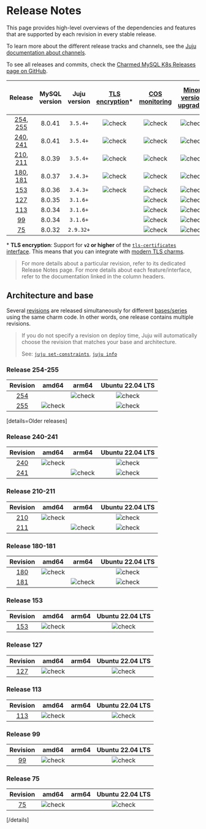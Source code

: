 


# Release Notes

This page provides high-level overviews of the dependencies and features that are supported by each revision in every stable release.

To learn more about the different release tracks and channels, see the [Juju documentation about channels](https://juju.is/docs/juju/channel#risk).

To see all releases and commits, check the [Charmed MySQL K8s Releases page on GitHub](https://github.com/canonical/mysql-k8s-operator/releases).

| Release | MySQL version | Juju version | [TLS encryption](/how-to/enable-tls)* | [COS monitoring](/how-to/monitoring-cos/enable-monitoring) | [Minor version upgrades](/how-to/upgrade/perform-a-minor-upgrade) | [Cross-regional async replication](/how-to/cross-regional-async-replication/deploy) | [Point-in-time recovery](/)
|:---:|:---:|:---:|:---:|:---:|:---:|:---:|:---:|
| [254], [255] | 8.0.41 | `3.5.4+` | ![check] | ![check] | ![check] | ![check] | ![check] |
| [240], [241] | 8.0.41 | `3.5.4+` | ![check] | ![check] | ![check] | ![check] | |
| [210], [211] | 8.0.39 | `3.5.4+` | ![check] | ![check] | ![check] | ![check] | |
| [180], [181] | 8.0.37 | `3.4.3+` | ![check] | ![check] | ![check] | ![check] | |
| [153] | 8.0.36 | `3.4.3+` | ![check] | ![check] | ![check] | ![check] | |
| [127] | 8.0.35 | `3.1.6+` |  | ![check] | ![check] |  | |
| [113] | 8.0.34 | `3.1.6+` |  | ![check] | ![check] |  | |
| [99] | 8.0.34 | `3.1.6+` |  | ![check] | ![check] |  | |
| [75] | 8.0.32 | `2.9.32+` |  | ![check] | ![check] |  | |

\* **TLS encryption**: Support for **`v2` or higher** of the [`tls-certificates` interface](https://charmhub.io/tls-certificates-interface/libraries/tls_certificates). This means that you can integrate with [modern TLS charms](https://charmhub.io/topics/security-with-x-509-certificates).

>For more details about a particular revision, refer to its dedicated Release Notes page.
For more details about each feature/interface, refer to the documentation linked in the column headers.

## Architecture and base
Several [revisions](https://juju.is/docs/sdk/revision) are released simultaneously for different [bases/series](https://juju.is/docs/juju/base) using the same charm code. In other words, one release contains multiple revisions.

> If you do not specify a revision on deploy time, Juju will automatically choose the revision that matches your base and architecture. 
> 
> See: [`juju set-constraints`](https://juju.is/docs/juju/juju-set-constraints), [`juju info`](https://juju.is/docs/juju/juju-info) 

### Release 254-255

| Revision | amd64 | arm64 | Ubuntu 22.04 LTS
|:--------:|:-----:|:-----:|:-----:|
|[254]  || ![check]  | ![check]  |
|[255] |   ![check]| |  ![check] |

[details=Older releases]

### Release 240-241

| Revision | amd64 | arm64 | Ubuntu 22.04 LTS
|:--------:|:-----:|:-----:|:-----:|
|[240]  |![check] | | ![check]  |
|[241] |  | ![check]| ![check] |

### Release 210-211

| Revision | amd64 | arm64 | Ubuntu 22.04 LTS
|:--------:|:-----:|:-----:|:-----:|
|[210]  |![check] | | ![check]  |
|[211] |  | ![check]| ![check] |

### Release 180-181

| Revision | amd64 | arm64 | Ubuntu 22.04 LTS
|:--------:|:-----:|:-----:|:-----:|
|[180]  |![check] | | ![check]  |
|[181] |  | ![check]| ![check] |

### Release 153

| Revision | amd64 | arm64 | Ubuntu 22.04 LTS
|:--------:|:-----:|:-----:|:-----:|
|[153] |![check]| | ![check]   |

### Release 127

| Revision | amd64 | arm64 | Ubuntu 22.04 LTS
|:--------:|:-----:|:-----:|:-----:|
|[127] |![check]| | ![check]   |

### Release 113

| Revision | amd64 | arm64 | Ubuntu 22.04 LTS
|:--------:|:-----:|:-----:|:-----:|
|[113] |![check]| | ![check]   |

### Release 99

| Revision | amd64 | arm64 | Ubuntu 22.04 LTS
|:--------:|:-----:|:-----:|:-----:|
|[99] |![check]| | ![check]   |

### Release 75

| Revision | amd64 | arm64 | Ubuntu 22.04 LTS
|:--------:|:-----:|:-----:|:-----:|
|[75] |![check]| | ![check]   |
[/details]

<!-- LINKS -->
[255]: https://github.com/canonical/mysql-k8s-operator/releases/tag/rev255
[254]: https://github.com/canonical/mysql-k8s-operator/releases/tag/rev255
[240]: https://github.com/canonical/mysql-k8s-operator/releases/tag/rev240
[241]: https://github.com/canonical/mysql-k8s-operator/releases/tag/rev240
[210]: https://github.com/canonical/mysql-k8s-operator/releases/tag/rev210
[211]: https://github.com/canonical/mysql-k8s-operator/releases/tag/rev210
[180]: https://github.com/canonical/mysql-k8s-operator/releases/tag/rev180
[181]: https://github.com/canonical/mysql-k8s-operator/releases/tag/rev180
[153]: https://github.com/canonical/mysql-k8s-operator/releases/tag/rev153
[127]: https://github.com/canonical/mysql-k8s-operator/releases/tag/rev127
[113]: https://github.com/canonical/mysql-k8s-operator/releases/tag/rev113
[99]: https://github.com/canonical/mysql-k8s-operator/releases/tag/rev99
[75]: https://github.com/canonical/mysql-k8s-operator/releases/tag/rev75

<!-- BADGES -->
[check]: https://img.icons8.com/color/20/checkmark--v1.png

